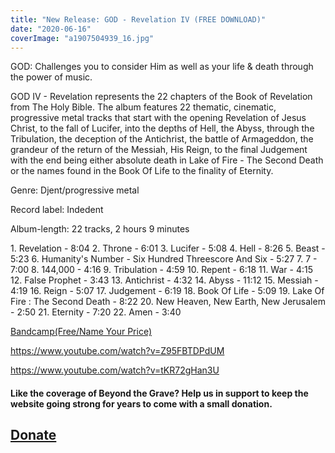 ```yaml
---
title: "New Release: GOD - Revelation IV (FREE DOWNLOAD)"
date: "2020-06-16"
coverImage: "a1907504939_16.jpg"
---
```


GOD: Challenges you to consider Him as well as your life & death through the power of music.

GOD IV - Revelation represents the 22 chapters of the Book of Revelation from The Holy Bible. The album features 22 thematic, cinematic, progressive metal tracks that start with the opening Revelation of Jesus Christ, to the fall of Lucifer, into the depths of Hell, the Abyss, through the Tribulation, the deception of the Antichrist, the battle of Armageddon, the grandeur of the return of the Messiah, His Reign, to the final Judgement with the end being either absolute death in Lake of Fire - The Second Death or the names found in the Book Of Life to the finality of Eternity.

Genre: Djent/progressive metal

Record label: Indedent

Album-length: 22 tracks, 2 hours 9 minutes

1\. Revelation - 8:04 2. Throne - 6:01 3. Lucifer - 5:08 4. Hell - 8:26 5. Beast - 5:23 6. Humanity's Number - Six Hundred Threescore And Six - 5:27 7. 7 - 7:00 8. 144,000 - 4:16 9. Tribulation - 4:59 10. Repent - 6:18 11. War - 4:15 12. False Prophet - 3:43 13. Antichrist - 4:32 14. Abyss - 11:12 15. Messiah - 4:19 16. Reign - 5:07 17. Judgement - 6:19 18. Book Of Life - 5:09 19. Lake Of Fire : The Second Death - 8:22 20. New Heaven, New Earth, New Jerusalem - 2:50 21. Eternity - 7:20 22. Amen - 3:40

[Bandcamp(Free/Name Your Price)](https://godelrigna.bandcamp.com/album/god-iv-revelation)

https://www.youtube.com/watch?v=Z95FBTDPdUM

https://www.youtube.com/watch?v=tKR72gHan3U

#### Like the coverage of Beyond the Grave? Help us in support to keep the website going strong for years to come with a small donation.

## [Donate](https://paypal.me/beyondthegrave777?locale.x=en_US)
